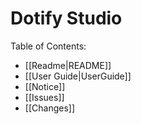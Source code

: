 # Dotify Studio #

Table of Contents:
  - [[Readme|README]]
  - [[User Guide|UserGuide]]
  - [[Notice]]
  - [[Issues]]
  - [[Changes]]